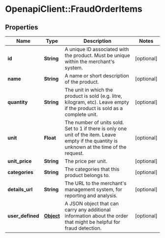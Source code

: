 # OpenapiClient::FraudOrderItems

## Properties
Name | Type | Description | Notes
------------ | ------------- | ------------- | -------------
**id** | **String** | A unique ID associated with the product. Must be unique within the merchant&#39;s system. | [optional] 
**name** | **String** | A name or short description of the product. | [optional] 
**quantity** | **String** | The unit in which the product is sold (e.g. litre, kilogram, etc). Leave empty if the product is sold as a complete unit. | [optional] 
**unit** | **Float** | The number of units sold. Set to 1 if there is only one unit of the item. Leave empty if the quantity is unknown at the time of the request. | [optional] 
**unit_price** | **String** | The price per unit. | [optional] 
**categories** | **String** | The categories that this product belongs to. | [optional] 
**details_url** | **String** | The URL to the merchant&#39;s management system, for reporting and analysis. | [optional] 
**user_defined** | [**Object**](.md) | A JSON object that can carry any additional information about the order that might be helpful for fraud detection. | [optional] 


